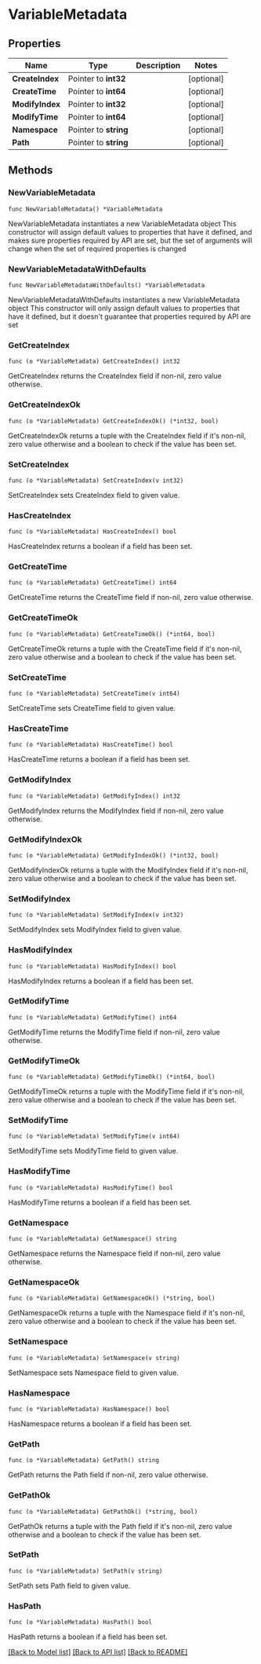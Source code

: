 # VariableMetadata

## Properties

Name | Type | Description | Notes
------------ | ------------- | ------------- | -------------
**CreateIndex** | Pointer to **int32** |  | [optional] 
**CreateTime** | Pointer to **int64** |  | [optional] 
**ModifyIndex** | Pointer to **int32** |  | [optional] 
**ModifyTime** | Pointer to **int64** |  | [optional] 
**Namespace** | Pointer to **string** |  | [optional] 
**Path** | Pointer to **string** |  | [optional] 

## Methods

### NewVariableMetadata

`func NewVariableMetadata() *VariableMetadata`

NewVariableMetadata instantiates a new VariableMetadata object
This constructor will assign default values to properties that have it defined,
and makes sure properties required by API are set, but the set of arguments
will change when the set of required properties is changed

### NewVariableMetadataWithDefaults

`func NewVariableMetadataWithDefaults() *VariableMetadata`

NewVariableMetadataWithDefaults instantiates a new VariableMetadata object
This constructor will only assign default values to properties that have it defined,
but it doesn't guarantee that properties required by API are set

### GetCreateIndex

`func (o *VariableMetadata) GetCreateIndex() int32`

GetCreateIndex returns the CreateIndex field if non-nil, zero value otherwise.

### GetCreateIndexOk

`func (o *VariableMetadata) GetCreateIndexOk() (*int32, bool)`

GetCreateIndexOk returns a tuple with the CreateIndex field if it's non-nil, zero value otherwise
and a boolean to check if the value has been set.

### SetCreateIndex

`func (o *VariableMetadata) SetCreateIndex(v int32)`

SetCreateIndex sets CreateIndex field to given value.

### HasCreateIndex

`func (o *VariableMetadata) HasCreateIndex() bool`

HasCreateIndex returns a boolean if a field has been set.

### GetCreateTime

`func (o *VariableMetadata) GetCreateTime() int64`

GetCreateTime returns the CreateTime field if non-nil, zero value otherwise.

### GetCreateTimeOk

`func (o *VariableMetadata) GetCreateTimeOk() (*int64, bool)`

GetCreateTimeOk returns a tuple with the CreateTime field if it's non-nil, zero value otherwise
and a boolean to check if the value has been set.

### SetCreateTime

`func (o *VariableMetadata) SetCreateTime(v int64)`

SetCreateTime sets CreateTime field to given value.

### HasCreateTime

`func (o *VariableMetadata) HasCreateTime() bool`

HasCreateTime returns a boolean if a field has been set.

### GetModifyIndex

`func (o *VariableMetadata) GetModifyIndex() int32`

GetModifyIndex returns the ModifyIndex field if non-nil, zero value otherwise.

### GetModifyIndexOk

`func (o *VariableMetadata) GetModifyIndexOk() (*int32, bool)`

GetModifyIndexOk returns a tuple with the ModifyIndex field if it's non-nil, zero value otherwise
and a boolean to check if the value has been set.

### SetModifyIndex

`func (o *VariableMetadata) SetModifyIndex(v int32)`

SetModifyIndex sets ModifyIndex field to given value.

### HasModifyIndex

`func (o *VariableMetadata) HasModifyIndex() bool`

HasModifyIndex returns a boolean if a field has been set.

### GetModifyTime

`func (o *VariableMetadata) GetModifyTime() int64`

GetModifyTime returns the ModifyTime field if non-nil, zero value otherwise.

### GetModifyTimeOk

`func (o *VariableMetadata) GetModifyTimeOk() (*int64, bool)`

GetModifyTimeOk returns a tuple with the ModifyTime field if it's non-nil, zero value otherwise
and a boolean to check if the value has been set.

### SetModifyTime

`func (o *VariableMetadata) SetModifyTime(v int64)`

SetModifyTime sets ModifyTime field to given value.

### HasModifyTime

`func (o *VariableMetadata) HasModifyTime() bool`

HasModifyTime returns a boolean if a field has been set.

### GetNamespace

`func (o *VariableMetadata) GetNamespace() string`

GetNamespace returns the Namespace field if non-nil, zero value otherwise.

### GetNamespaceOk

`func (o *VariableMetadata) GetNamespaceOk() (*string, bool)`

GetNamespaceOk returns a tuple with the Namespace field if it's non-nil, zero value otherwise
and a boolean to check if the value has been set.

### SetNamespace

`func (o *VariableMetadata) SetNamespace(v string)`

SetNamespace sets Namespace field to given value.

### HasNamespace

`func (o *VariableMetadata) HasNamespace() bool`

HasNamespace returns a boolean if a field has been set.

### GetPath

`func (o *VariableMetadata) GetPath() string`

GetPath returns the Path field if non-nil, zero value otherwise.

### GetPathOk

`func (o *VariableMetadata) GetPathOk() (*string, bool)`

GetPathOk returns a tuple with the Path field if it's non-nil, zero value otherwise
and a boolean to check if the value has been set.

### SetPath

`func (o *VariableMetadata) SetPath(v string)`

SetPath sets Path field to given value.

### HasPath

`func (o *VariableMetadata) HasPath() bool`

HasPath returns a boolean if a field has been set.


[[Back to Model list]](../README.md#documentation-for-models) [[Back to API list]](../README.md#documentation-for-api-endpoints) [[Back to README]](../README.md)


